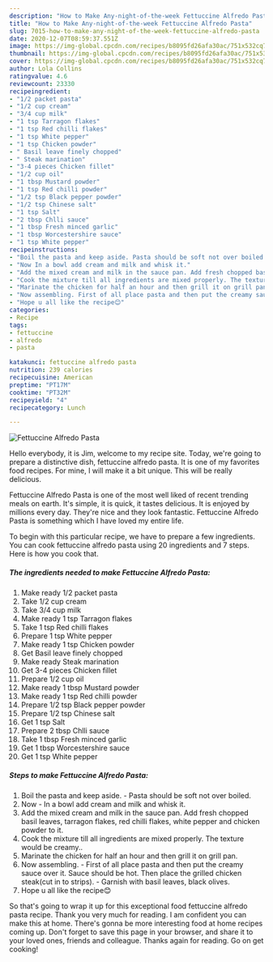 ```yaml
---
description: "How to Make Any-night-of-the-week Fettuccine Alfredo Pasta"
title: "How to Make Any-night-of-the-week Fettuccine Alfredo Pasta"
slug: 7015-how-to-make-any-night-of-the-week-fettuccine-alfredo-pasta
date: 2020-12-07T08:59:37.551Z
image: https://img-global.cpcdn.com/recipes/b8095fd26afa30ac/751x532cq70/fettuccine-alfredo-pasta-recipe-main-photo.jpg
thumbnail: https://img-global.cpcdn.com/recipes/b8095fd26afa30ac/751x532cq70/fettuccine-alfredo-pasta-recipe-main-photo.jpg
cover: https://img-global.cpcdn.com/recipes/b8095fd26afa30ac/751x532cq70/fettuccine-alfredo-pasta-recipe-main-photo.jpg
author: Lola Collins
ratingvalue: 4.6
reviewcount: 23330
recipeingredient:
- "1/2 packet pasta"
- "1/2 cup cream"
- "3/4 cup milk"
- "1 tsp Tarragon flakes"
- "1 tsp Red chilli flakes"
- "1 tsp White pepper"
- "1 tsp Chicken powder"
- " Basil leave finely chopped"
- " Steak marination"
- "3-4 pieces Chicken fillet"
- "1/2 cup oil"
- "1 tbsp Mustard powder"
- "1 tsp Red chilli powder"
- "1/2 tsp Black pepper powder"
- "1/2 tsp Chinese salt"
- "1 tsp Salt"
- "2 tbsp Chlli sauce"
- "1 tbsp Fresh minced garlic"
- "1 tbsp Worcestershire sauce"
- "1 tsp White pepper"
recipeinstructions:
- "Boil the pasta and keep aside. Pasta should be soft not over boiled."
- "Now In a bowl add cream and milk and whisk it."
- "Add the mixed cream and milk in the sauce pan. Add fresh chopped basil leaves, tarragon flakes, red chilli flakes, white pepper and chicken powder to it."
- "Cook the mixture till all ingredients are mixed properly. The texture would be creamy.."
- "Marinate the chicken for half an hour and then grill it on grill pan."
- "Now assembling. First of all place pasta and then put the creamy sauce over it. Sauce should be hot. Then place the grilled chicken steak(cut in to strips). Garnish with basil leaves, black olives."
- "Hope u all like the recipe😊"
categories:
- Recipe
tags:
- fettuccine
- alfredo
- pasta

katakunci: fettuccine alfredo pasta 
nutrition: 239 calories
recipecuisine: American
preptime: "PT17M"
cooktime: "PT32M"
recipeyield: "4"
recipecategory: Lunch

---
```



![Fettuccine Alfredo Pasta](https://img-global.cpcdn.com/recipes/b8095fd26afa30ac/751x532cq70/fettuccine-alfredo-pasta-recipe-main-photo.jpg)

Hello everybody, it is Jim, welcome to my recipe site. Today, we're going to prepare a distinctive dish, fettuccine alfredo pasta. It is one of my favorites food recipes. For mine, I will make it a bit unique. This will be really delicious.

Fettuccine Alfredo Pasta is one of the most well liked of recent trending meals on earth. It's simple, it is quick, it tastes delicious. It is enjoyed by millions every day. They're nice and they look fantastic. Fettuccine Alfredo Pasta is something which I have loved my entire life.




To begin with this particular recipe, we have to prepare a few ingredients. You can cook fettuccine alfredo pasta using 20 ingredients and 7 steps. Here is how you cook that.

<!--inarticleads1-->

##### The ingredients needed to make Fettuccine Alfredo Pasta:

1. Make ready 1/2 packet pasta
1. Take 1/2 cup cream
1. Take 3/4 cup milk
1. Make ready 1 tsp Tarragon flakes
1. Take 1 tsp Red chilli flakes
1. Prepare 1 tsp White pepper
1. Make ready 1 tsp Chicken powder
1. Get  Basil leave finely chopped
1. Make ready  Steak marination
1. Get 3-4 pieces Chicken fillet
1. Prepare 1/2 cup oil
1. Make ready 1 tbsp Mustard powder
1. Make ready 1 tsp Red chilli powder
1. Prepare 1/2 tsp Black pepper powder
1. Prepare 1/2 tsp Chinese salt
1. Get 1 tsp Salt
1. Prepare 2 tbsp Chlli sauce
1. Take 1 tbsp Fresh minced garlic
1. Get 1 tbsp Worcestershire sauce
1. Get 1 tsp White pepper




<!--inarticleads2-->

##### Steps to make Fettuccine Alfredo Pasta:

1. Boil the pasta and keep aside. - Pasta should be soft not over boiled.
1. Now - In a bowl add cream and milk and whisk it.
1. Add the mixed cream and milk in the sauce pan. Add fresh chopped basil leaves, tarragon flakes, red chilli flakes, white pepper and chicken powder to it.
1. Cook the mixture till all ingredients are mixed properly. The texture would be creamy..
1. Marinate the chicken for half an hour and then grill it on grill pan.
1. Now assembling. - First of all place pasta and then put the creamy sauce over it. Sauce should be hot. Then place the grilled chicken steak(cut in to strips). - Garnish with basil leaves, black olives.
1. Hope u all like the recipe😊




So that's going to wrap it up for this exceptional food fettuccine alfredo pasta recipe. Thank you very much for reading. I am confident you can make this at home. There's gonna be more interesting food at home recipes coming up. Don't forget to save this page in your browser, and share it to your loved ones, friends and colleague. Thanks again for reading. Go on get cooking!
